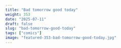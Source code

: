```yaml
---
title: "Bad tomorrow good today"
weight: 353
date: "2025-07-11"
draft: false
slug: "bad-tomorrow-good-today"
tags: ["comics"]
image: "featured-353-bad-tomorrow-good-today.jpg"
---
```

